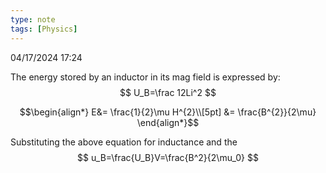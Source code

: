 ```yaml
---
type: note
tags: [Physics]
---
```

04/17/2024 17:24

  


The energy stored by an inductor in its mag field is expressed by:
$$
U_B=\frac 12Li^2
$$

$$\begin{align*}
E&= \frac{1}{2}\mu H^{2}\\[5pt]
&= \frac{B^{2}}{2\mu}
\end{align*}$$


Substituting the above equation for inductance and the 
$$
u_B=\frac{U_B}V=\frac{B^2}{2\mu_0}
$$

